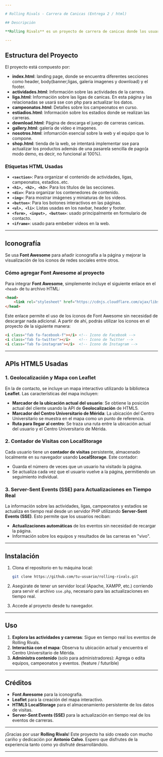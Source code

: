 ```yaml
---

# Rolling Rivals - Carrera de Canicas (Entrega 2 / html)

## Descripción

**Rolling Rivals** es un proyecto de carrera de canicas donde los usuarios pueden seguir en "tiempo real" las actividades de los equipos, ligas, campeonatos, y estadios. Este proyecto integra diversas tecnologías HTML5 y APIs para mejorar la experiencia interactiva y dinámica del usuario, permitiendo actualizaciones en "tiempo real" (sse) y geolocalización.

---
```


## Estructura del Proyecto

El proyecto está compuesto por:
- **index.html**: landing page, donde se encuentra diferentes secciones como header, body(banner,ligas, galeria imagenes y download) y el footer.
- **actividades.html**: Información sobre las actividades de la carrera.
- **liga.html**: Información sobre las ligas de canicas. En esta página y las relacionadas se usará sse con php para actualizar los datos.
- **campeonatos.html**: Detalles sobre los campeonatos en curso.
- **estiadios.html**: Información sobre los estadios donde se realizan las carreras.
- **download.html**: Página de descarga el juego de carreras canicas.
- **gallery.html**: galería de vídeo e imagenes.
- **nosotros.html**: infomarción esencial sobre la web y el equipo que lo compone.
- **shop.html**: tienda de la web, se intentará implementar sse para actualizar los productos además de una pasarela sencilla de pago(a modo demo, es decir, no funcional al 100%).

### Etiquetas HTML Usadas

- **`<section>`**: Para organizar el contenido de actividades, ligas, campeonatos, estadios..etc.
- **`<h1>, <h2>, <h3>`**: Para los títulos de las secciones.
- **`<div>`**: Para organizar los contenedores de contenido.
- **`<img>`**: Para mostrar imágenes y miniaturas de los videos.
- **`<button>`**: Para los botones interactivos en las páginas.
- **`<ul>, <li>`**: Listas usadas en los navbar, header y footer.
- **`<form>, <input>, <button>`**: usado principalmente en formulario de contacto.
- **`<iframe>`**: usado para embeber videos en la web.

---

## Iconografía

Se usa **Font Awesome** para añadir iconografía a la página y mejorar la visualización de los iconos de redes sociales entre otros.

### Cómo agregar Font Awesome al proyecto

Para integrar **Font Awesome**, simplemente incluye el siguiente enlace en el `<head>` de tu archivo HTML:

```html
<head>
    <link rel="stylesheet" href="https://cdnjs.cloudflare.com/ajax/libs/font-awesome/6.0.0-beta3/css/all.min.css">
</head>
```

Este enlace permite el uso de los íconos de Font Awesome sin necesidad de descargar nada adicional. A partir de ahí, podrás utilizar los iconos en el proyecto de la siguiente manera:

```html
<i class="fab fa-facebook-f"></i> <!-- Icono de Facebook -->
<i class="fab fa-twitter"></i>    <!-- Icono de Twitter -->
<i class="fab fa-instagram"></i>  <!-- Icono de Instagram -->
```

---

## APIs HTML5 Usadas

### 1. **Geolocalización y Mapa con Leaflet**

En la de contacto, se incluye un mapa interactivo utilizando la biblioteca **Leaflet**. Las características del mapa incluyen:

- **Marcador de la ubicación actual del usuario**: Se obtiene la posición actual del cliente usando la API de **Geolocalización** de HTML5.
- **Marcador del Centro Universitario de Mérida**: La ubicación del Centro Universitario se muestra en el mapa como un punto de referencia.
- **Ruta para llegar al centro**: Se traza una ruta entre la ubicación actual del usuario y el Centro Universitario de Mérida.

### 2. **Contador de Visitas con LocalStorage**

Cada usuario tiene un **contador de visitas** persistente, almacenado localmente en su navegador usando **LocalStorage**. Este contador:

- Guarda el número de veces que un usuario ha visitado la página.
- Se actualiza cada vez que el usuario vuelve a la página, permitiendo un seguimiento individual.

### 3. **Server-Sent Events (SSE) para Actualizaciones en Tiempo Real**

La información sobre las actividades, ligas, campeonatos y estadios se actualiza en tiempo real desde un servidor PHP utilizando **Server-Sent Events (SSE)**. Esto permite que los usuarios reciban:

- **Actualizaciones automáticas** de los eventos sin necesidad de recargar la página.
- Información sobre los equipos y resultados de las carreras en "vivo".

---

## Instalación

1. Clona el repositorio en tu máquina local:
   ```bash
   git clone https://github.com/tu-usuario/rolling-rivals.git
   ```

2. Asegúrate de tener un servidor local (Apache, XAMPP, etc.) corriendo para servir el archivo `sse.php`, necesario para las actualizaciones en tiempo real.

3. Accede al proyecto desde tu navegador.

---

## Uso

1. **Explora las actividades y carreras**: Sigue en tiempo real los eventos de Rolling Rivals.
2. **Interactúa con el mapa**: Observa tu ubicación actual y encuentra el Centro Universitario de Mérida.
3. **Administra contenido** (solo para administradores): Agrega o edita equipos, campeonatos y eventos. (feature / futurible)

---

## Créditos

- **Font Awesome** para la iconografía.
- **Leaflet** para la creación del mapa interactivo.
- **HTML5 LocalStorage** para el almacenamiento persistente de los datos de visitas.
- **Server-Sent Events (SSE)** para la actualización en tiempo real de los eventos de carreras.

---


¡Gracias por usar **Rolling Rivals**! Este proyecto ha sido creado con mucho cariño y dedicación por **Antonio Calvo**. Espero que disfrutes de la experiencia tanto como yo disfruté desarrollándolo.

---
